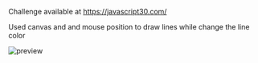 Challenge available at https://javascript30.com/

Used canvas and and mouse position to draw lines while change the line color

![preview](https://user-images.githubusercontent.com/114601363/207165931-e40de94e-341c-4767-82c2-666b9ed03564.gif)

